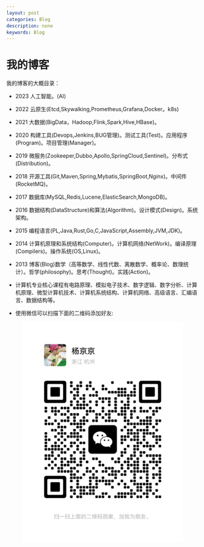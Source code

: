 ```yaml
---
layout: post
categories: Blog
description: none
keywords: Blog
---
```

# 我的博客
我的博客的大概目录：
- 2023   人工智能。(AI)
- 2022   云原生(Etcd,Skywalking,Prometheus,Grafana,Docker。k8s)
- 2021   大数据(BigData，Hadoop,Flink,Spark,Hive,HBase)。
- 2020   构建工具(Devops,Jenkins,BUG管理)。测试工具(Test)。应用程序(Program)。项目管理(Manager)。
- 2019   微服务(Zookeeper,Dubbo,Apollo,SpringCloud,Sentinel)。分布式(Distribution)。
- 2018   开源工具(Git,Maven,Spring,Mybatis,SpringBoot,Nginx)。中间件(RocketMQ)。
- 2017   数据库(MySQL,Redis,Lucene,ElasticSearch,MongoDB)。
- 2016   数据结构(DataStructure)和算法(Algorithm)。设计模式(Design)。系统架构。
- 2015   编程语言(PL,Java,Rust,Go,C,JavaScript,Assembly,JVM,JDK)。
- 2014   计算机原理和系统结构(Computer)。计算机网络(NetWork)。编译原理(Compilers)。操作系统(OS,Linux)。
- 2013   博客(Blog)数学（高等数学、线性代数、离散数学、概率论、数理统计）。哲学(philosophy)。思考(Thought)。实践(Action)。

- 计算机专业核心课程有电路原理、模拟电子技术、数字逻辑、数字分析、计算机原理、微型计算机技术、计算机系统结构、计算机网络、高级语言、汇编语言、数据结构等。



- 使用微信可以扫描下面的二维码添加好友:


<center>
    <img src="/assets/images/qrcode.jpg" alt="picture not found" style="zoom:80%;" />
    <br>
</center>
